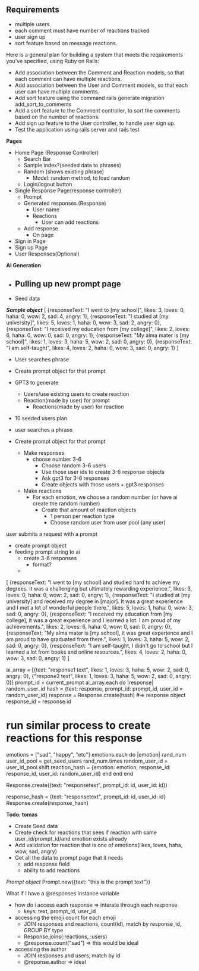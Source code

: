 ## Requirements
- multiple users
- each comment must have number of reactions tracked
- user sign up
- sort feature based on message reactions

Here is a general plan for building a system that meets the requirements you've specified, using Ruby on Rails:

- Add association between the Comment and Reaction models, so that each comment can have multiple reactions.
- Add association between the User and Comment models, so that each user can have multiple comments.
- Add sort feature using the command rails generate migration add_sort_to_comments
- Add a sort feature to the Comment controller, to sort the comments based on the number of reactions.
- Add sign up feature to the User controller, to handle user sign up.
- Test the application using rails server and rails test

**Pages**
- Home Page (Response Controller)
  - Search Bar
  - Sample index?(seeded data to phrases)
  - Random (shows existing phrase)
    - Model: random method, to load random 
  - Login/logout button
- Single Response Page(response controller)
  - Prompt
  - Generated responses (Response)
    - User name
    - Reactions
      - User can add reactions
  - Add response
    - On page
- Sign in Page
- Sign up Page
- User Responses(Optional)

**AI Generation**
- Pulling up new prompt page
  - 
- Seed data

***Sample object***
[
  {responseText: "I went to [my school]", likes: 3, loves: 0, haha: 0, wow: 2, sad: 4, angry: 1},
  {responseText: "I studied at [my university]", likes: 5, loves: 1, haha: 0, wow: 3, sad: 2, angry: 0},
  {responseText: "I received my education from [my college]", likes: 2, loves: 6, haha: 0, wow: 0, sad: 0, angry: 1},
  {responseText: "My alma mater is [my school]", likes: 1, loves: 3, haha: 5, wow: 2, sad: 0, angry: 0},
  {responseText: "I am self-taught", likes: 4, loves: 2, haha: 0, wow: 3, sad: 0, angry: 1}
]

- User searches phrase
- Create prompt object for that prompt
- GPT3 to generate
  - Users/use existing users to create reaction
  - Reaction(made by user) for prompt
    - Reactions(made by user) for reaction

- 10 seeded users plan
- user searches a phrase
- Create prompt object for that prompt
  - Make responses
    - choose number 3-6
      - Choose random 3-6 users
      - Use those user ids to create 3-6 response objects
      - Ask gpt3 for 3-6 responses
      - Create objects with those users + gpt3 responses
  - Make reactions
    - For each emotion, we choose a random number (or have ai create the random number)
      - Create that amount of reaction objects
        - 1 person per reaction type
        - Choose random user from user pool (any user)

user submits a request with a prompt
  - create prompt object
  - feeding prompt string to ai
    - create 3-6 responses
      - format?
    - 

[
  {responseText: "I went to [my school] and studied hard to achieve my degrees. It was a challenging but ultimately rewarding experience.", likes: 3, loves: 0, haha: 0, wow: 2, sad: 0, angry: 1},
  {responseText: "I studied at [my university] and received my degree in [major]. It was a great experience and I met a lot of wonderful people there.", likes: 5, loves: 1, haha: 0, wow: 3, sad: 0, angry: 0},
  {responseText: "I received my education from [my college], it was a great experience and I learned a lot. I am proud of my achievements.", likes: 2, loves: 6, haha: 0, wow: 0, sad: 0, angry: 0},
  {responseText: "My alma mater is [my school], it was great experience and I am proud to have graduated from there.", likes: 1, loves: 3, haha: 5, wow: 2, sad: 0, angry: 0},
  {responseText: "I am self-taught, I didn't go to school but I learned a lot from books and online resources.", likes: 4, loves: 2, haha: 0, wow: 3, sad: 0, angry: 1}
]

ai_array = [{text: "response1 text", likes: 1, loves: 3, haha: 5, wow: 2, sad: 0, angry: 0}, {"respone2 text", likes: 1, loves: 3, haha: 5, wow: 2, sad: 0, angry: 0}]
prompt_id = current_prompt
ai_array.each do |response|
  random_user_id
  hash = {text: response, prompt_id: prompt_id, user_id = random_user_id}
  response = Response.create(hash) #=> response object
  response_id = response.id
  # run similar process to create reactions for this response
  emotions = ["sad", "happy", "etc"]
  emotions.each do |emotion|
    rand_num
    user_id_pool = get_seed_users
    rand_num.times
      random_user_id = user_id_pool.shift
      reaction_hash = {emotion: emotion, response_id: response_id, user_id: random_user_id}
    end
  end
end


Response.create({text: "responsetext", prompt_id: id, user_id: id})

response_hash = {text: "responsetext", prompt_id: id, user_id: id}
Response.create(response_hash)

**Todo: tomas**
- Create Seed data
- Create check for reactions that sees if reaction with same user_id/prompt_id/and emotion exists already
- Add validation for reaction that is one of emotions(likes, loves, haha, wow, sad, angry)
- Get all the data to prompt page that it needs
  - add response field
  - ability to add reactions

*Prompt object*
Prompt.new({text: "this is the prompt text"})

What if I have a @responses instance variable
- how do i access each response => interate through each response
  - keys: text, prompt_id, user_id
- accessing the emoji count for each emoji
  - JOIN responses and reactions, count(id), match by response_id, GROUP BY type
  - Response.joins(:reactions, :users)
  - @response.count("sad") => this would be ideal
- accessing the author
  - JOIN responses and users, match by id
  - @reponse.author => ideal
